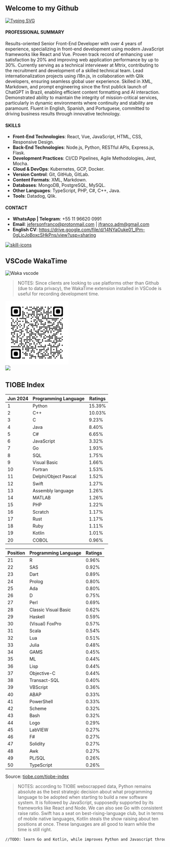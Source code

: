 ## Welcome to my Github

[![Typing SVG](https://readme-typing-svg.demolab.com/?lines=React;Node.js;Python;English;Spanish;Portuguese;Scan+QR+Code;Add+me+on+LinkedIn)](https://github.com/jeferson-franco)

#### PROFESSIONAL SUMMARY

Results-oriented Senior Front-End Developer with over 4 years of experience, specializing in front-end development using modern JavaScript frameworks like React and Vue. Proven track record of enhancing user satisfaction by 20% and improving web application performance by up to 30%. Currently serving as a technical interviewer at Mtrix, contributing to the recruitment and development of a skilled technical team. Lead internationalization projects using i18n.js, in collaboration with Qlik developers, ensuring seamless global user experience. Skilled in XML, Markdown, and prompt engineering since the first publick launch of ChatGPT in Brazil, enabling efficient content formatting and AI interaction. Demonstrated ability to maintain the integrity of mission-critical services, particularly in dynamic environments where continuity and stability are paramount. Fluent in English, Spanish, and Portuguese, committed to driving business results through innovative technology.

#### SKILLS

- **Front-End Technologies**: React, Vue, JavaScript, HTML, CSS, Responsive Design.
- **Back-End Technologies**: Node.js, Python, RESTful APIs, Express.js, Flask.
- **Development Practices**: CI/CD Pipelines, Agile Methodologies, Jest, Mocha.
- **Cloud & DevOps**: Kubernetes, GCP, Docker.
- **Version Control**: Git, GitHub, GitLab.
- **Content Formats**: XML, Markdown.
- **Databases**: MongoDB, PostgreSQL, MySQL.
- **Other Languages**: TypeScript, PHP, C#, C++, Java.
- **Tools**: Datadog, Qlik.

#### CONTACT

- **WhatsApp | Telegram**: +55 11 96620 0991
- **Email**: jefersonfranco@protonmail.com | jfranco.adm@gmail.com
- **English CV**: https://drive.google.com/file/d/14NYaOuke01_lPm-0gLicJoBoxcSHkPns/view?usp=sharing

<p align="left">
  <a href="https://skillicons.dev">
    <img src="https://skillicons.dev/icons?i=git,js,kubernetes,linux,materialui,nodejs,py,react,sass,vscode&perline=6&theme=light" alt="skill-icons" title="git, js, kubernetes, linux, materialui, nodejs, py, react, sass, vscode"/>
  </a>
</p>

## VSCode WakaTime

![Waka vscode](https://wakatime.com/share/@328ec2d1-7a5b-47b2-8ff2-1d3c2f9fa1a9/ae7a4b23-a486-4c32-9402-e4147d7dfac8.svg)

> NOTES: Since clients are looking to use platforms other than Github (due to data privacy), the WakaTime extension installed in VSCode is useful for recording development time.

<img src="./qrcode.png" alt="qrcode-linkedin" min-width="200rem" max-width="200rem" width="200rem" align="justify" onerror="this.onerror=null; this.src='./qrcode.svg';">

<div dir="auto">
  <a href="https://github.com/jeferson-franco"></a>
  <a href="https://www.linkedin.com/in/jefersonfranco/" alt="jefe-linkedin">
    <img style="max-width: 100%;" src="https://img.shields.io/badge/-Linkedin-6610F2?style=for-the-badge&logo=Linkedin&logoColor=FFFFFF&link=https://www.linkedin.com/in/jefersonfranco/">
  </a>

## TIOBE Index

<!-- TIOBE_TABLE_START -->

| Jun 2024 | Programming Language | Ratings |
| -------- | -------------------- | ------- |
| 1        | Python               | 15.39%  |
| 2        | C++                  | 10.03%  |
| 3        | C                    | 9.23%   |
| 4        | Java                 | 8.40%   |
| 5        | C#                   | 6.65%   |
| 6        | JavaScript           | 3.32%   |
| 7        | Go                   | 1.93%   |
| 8        | SQL                  | 1.75%   |
| 9        | Visual Basic         | 1.66%   |
| 10       | Fortran              | 1.53%   |
| 11       | Delphi/Object Pascal | 1.52%   |
| 12       | Swift                | 1.27%   |
| 13       | Assembly language    | 1.26%   |
| 14       | MATLAB               | 1.26%   |
| 15       | PHP                  | 1.22%   |
| 16       | Scratch              | 1.17%   |
| 17       | Rust                 | 1.17%   |
| 18       | Ruby                 | 1.11%   |
| 19       | Kotlin               | 1.01%   |
| 20       | COBOL                | 0.96%   |

| Position | Programming Language | Ratings |
| -------- | -------------------- | ------- |
| 21       | R                    | 0.96%   |
| 22       | SAS                  | 0.92%   |
| 23       | Dart                 | 0.89%   |
| 24       | Prolog               | 0.80%   |
| 25       | Ada                  | 0.80%   |
| 26       | D                    | 0.75%   |
| 27       | Perl                 | 0.69%   |
| 28       | Classic Visual Basic | 0.62%   |
| 29       | Haskell              | 0.59%   |
| 30       | (Visual) FoxPro      | 0.57%   |
| 31       | Scala                | 0.54%   |
| 32       | Lua                  | 0.51%   |
| 33       | Julia                | 0.48%   |
| 34       | GAMS                 | 0.45%   |
| 35       | ML                   | 0.44%   |
| 36       | Lisp                 | 0.44%   |
| 37       | Objective-C          | 0.44%   |
| 38       | Transact-SQL         | 0.40%   |
| 39       | VBScript             | 0.36%   |
| 40       | ABAP                 | 0.33%   |
| 41       | PowerShell           | 0.33%   |
| 42       | Scheme               | 0.32%   |
| 43       | Bash                 | 0.32%   |
| 44       | Logo                 | 0.29%   |
| 45       | LabVIEW              | 0.27%   |
| 46       | F#                   | 0.27%   |
| 47       | Solidity             | 0.27%   |
| 48       | Awk                  | 0.27%   |
| 49       | PL/SQL               | 0.26%   |
| 50       | TypeScript           | 0.26%   |

<!-- TIOBE_TABLE_END -->

Source: [tiobe.com/tiobe-index](https://www.tiobe.com/tiobe-index/)

> NOTES: according to TIOBE webscrapped data, Python remains absolute as the best strategic decision about what programming language to be adopted when starting to build a new software system. It is followed by JavaScript, supposedly supported by its frameworks like React and Node. We can also see Go with consistent raise ratio. Swift has a seat on best-rising-language club, but in terms of mobile native languages, Kotlin steals the show raising about ten positions at once. These languages are all good to learn while the time is still right.

```txt
//TODO: learn Go and Kotlin, while improves Python and Javascript through its most-used frameworks like React and Node.
```

</div>
